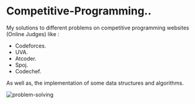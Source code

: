 # Competitive-Programming..
My solutions to different problems on competitive programming websites (Online Judges) like :
* Codeforces.
* UVA.
* Atcoder.
* Spoj.
* Codechef.

As well as, the implementation of some data structures and algorithms.

![problem-solving](https://user-images.githubusercontent.com/44472968/123069504-21b66200-d413-11eb-92aa-81b67b0e3deb.jpg)

